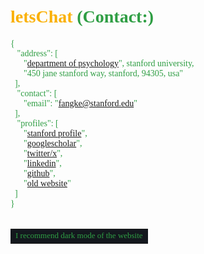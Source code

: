 # <font face="'Consolas', 'Menlo'" color=#fab005>letsChat</font> <font face="'Consolas', 'Menlo'" color=#2f9e44>**(Contact:)**</font>

<font face="'Consolas', 'Menlo'" color=#2f9e44>
<body>
{<br>
    &nbsp;&nbsp;&nbsp;"address": [<br>
        &nbsp;&nbsp;&nbsp;&nbsp;&nbsp;&nbsp;"<a href='https://psychology.stanford.edu/people/ke-kay-fang?search=Ke%20Fang'>department of psychology</a>", stanford university, <br>
        &nbsp;&nbsp;&nbsp;&nbsp;&nbsp;&nbsp;"450 jane stanford way, stanford, 94305, usa"<br>
    &nbsp;&nbsp;],<br>
    &nbsp;&nbsp;&nbsp;"contact": [<br>
        &nbsp;&nbsp;&nbsp;&nbsp;&nbsp;&nbsp;"email": "<a href='mailto:fangke@stanford.edu'>fangke@stanford.edu</a>"<br>
    &nbsp;&nbsp;],<br>
    &nbsp;&nbsp;&nbsp;"profiles": [<br>
        &nbsp;&nbsp;&nbsp;&nbsp;&nbsp;&nbsp;"<a href='https://profiles.stanford.edu/349282'>stanford profile</a>",<br>
        &nbsp;&nbsp;&nbsp;&nbsp;&nbsp;&nbsp;"<a href='https://scholar.google.com/citations?hl=en&user=ptD89lQAAAAJ'>googlescholar</a>",<br>
        &nbsp;&nbsp;&nbsp;&nbsp;&nbsp;&nbsp;"<a href='https://x.com/KeFang99'>twitter/x</a>",<br>
        &nbsp;&nbsp;&nbsp;&nbsp;&nbsp;&nbsp;"<a href='https://www.linkedin.com/in/ke-fang-02126178/'>linkedin</a>",<br>
        &nbsp;&nbsp;&nbsp;&nbsp;&nbsp;&nbsp;"<a href='https://github.com/KeFangPsych'>github</a>",<br>
        &nbsp;&nbsp;&nbsp;&nbsp;&nbsp;&nbsp;"<a href='https://wp.nyu.edu/gallatin-kefang/'>old website</a>"<br>
    &nbsp;&nbsp;]<br>
}<br><br>

</body>
</font>


<div style="text-align: center;">
    <font face="'Consolas', 'Menlo'" color=#2f9e44 id="lastUpdated"></font>
</div>
<script>
    // Set the last updated date
    document.addEventListener('DOMContentLoaded', function() {
        var metaTag = document.querySelector('meta[name="docbuild:last-update"]');
        if (metaTag) {
            var buildDate = metaTag.getAttribute('content');
            var lastUpdatedElement = document.getElementById('lastUpdated');
            lastUpdatedElement.textContent = 'Last updated: ' + buildDate;
        }
    });
</script>

<div style="text-align: center;">    
    <table><tr><td bgcolor=14181E><font face="'Consolas', 'Menlo'" color=#2f9e44 size=2>I recommend dark mode of the website</font></td></tr></table>
</div>